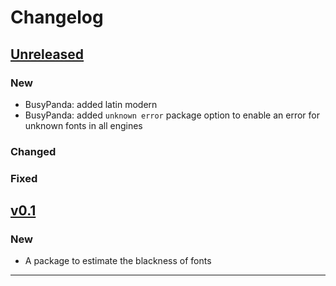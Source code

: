 # Changelog

## [Unreleased]

### New

- BusyPanda: added latin modern 
- BusyPanda: added `unknown error` package option to enable an error for unknown fonts in all engines

### Changed

### Fixed

## [v0.1]

### New

- A package to estimate the blackness of fonts

------

[Unreleased]: https://github.com/samcarter/panda/compare/v0.1...HEAD
[v0.1]: https://github.com/samcarter/panda/compare/v0.0...v0.1